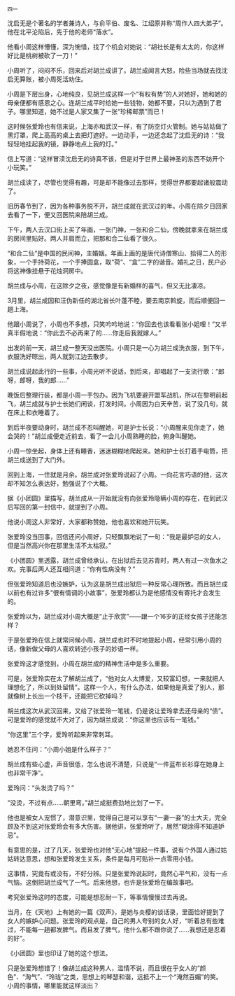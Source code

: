     四一 

   沈启无是个著名的学者兼诗人，与俞平伯、废名、江绍原并称“周作人四大弟子”。他在北平沦陷后，先于他的老师“落水”。

   他看小周这样懵懂，深为惋惜，找了个机会对她说：“胡社长是有太太的，你这样好比是桃树被砍了一刀！”

   小周听了，闷闷不乐，回来后对胡兰成讲了。胡兰成闻言大怒，险些当场就去找沈启无算账，被小周死活劝住。

   小周是下层出身，心地纯良，见胡兰成这样一个“有权有势”的人对她好，她和她的母亲便都有感恩之心。连胡兰成平时给她一些钱物，她都不要，只以为遇到了君子。哪里知道，她不过是人家又集了一张“珍稀邮票”而已！

   这时候张爱玲也有信来说，上海亦和武汉一样，有了防空灯火管制。她与姑姑做了黑灯罩，爬上高高的桌上去把灯遮好。一边动手，一边还念起了沈启无的诗：“我轻轻地挂起我的镜，静静地点上我的灯。”

   信上写道：“这样冒渎沈启无的诗真不该，但是对于世界上最神圣的东西不妨开个小玩笑。”

   胡兰成读了，尽管也觉得有趣，可是却不能像过去那样，觉得世界都要起诸般震动了。

   旧历春节到了，因为各种事务脱不开，胡兰成就在武汉过的年。小周在除夕日回家去看了一下，便又回医院来陪胡兰成。

   下午，两人去汉口街上买了年画，一张门神，一张和合二仙，傍晚就拿来在胡兰成的房间里贴好。两人并肩而立，把那和合二仙看了很久。

   “和合二仙”是中国的民间神，主婚姻。年画上画的是唐代诗僧寒山、拾得二人的形象，一个手持荷花，一个手捧圆盒，取“荷”、“盒”二字的谐音。婚礼之日，民户必将这神像挂悬于花烛洞房中。

   胡兰成与小周，在这除夕之夜，感觉像是有新婚样的喜气，但又无比凄凉。

   3月里，胡兰成因和汪伪新任的湖北省长叶蓬不睦，要去南京斡旋，而后顺便回一趟上海。

   他跟小周说了，小周也不多想，只笑吟吟地说：“你回去也该看看张小姐哩！”又半真半假地说：“你此去不必再来了的……你走后我就嫁人。”

   出发的前一天，胡兰成一整天没出医院。小周只是一心为胡兰成洗衣服，到下午，衣服洗好晾出，两人就到江边去散步。

   胡兰成说起此行的一些事，小周光听不说话，到后来，却唱起了一支流行歌：“郎呀，郎呀，我的郎……”

   晚饭后整理行装，都是小周一手包办。因为飞机要避开盟军战机，所以在黎明前起飞，胡兰成就与护士长她们闲谈，打发时间。小周因为白天辛苦，说了没几句，就在床上和衣睡着了。

   到后半夜要动身时，胡兰成不忍叫醒她，可是护士长说：“小周醒来见你走了，她会哭的！”胡兰成便走近前去，看了一会儿小周熟睡的脸，俯身叫醒她。

   小周一惊坐起，身体上还有睡香，迷迷糊糊地爬起来。她和护士长打着手电筒，把胡兰成送到了大门外。

   回到上海，一住就是月余。胡兰成对张爱玲说起了小周。一向花言巧语的他，这次却不知怎么表达好，勉强说了个大概。

   据《小团圆》里描写，胡兰成从一开始就没有向张爱玲隐瞒小周的存在，在到武汉后写回的第一封信中，就提到了小周。

   他说小周这人非常好，大家都称赞她，他也喜欢和她开玩笑。

   张爱玲没当回事，回信还问小周好，只轻飘飘地说了一句：“我是最妒忌的女人，但是当然高兴你在那里生活不太枯寂。”

   《小团圆》里透露，胡兰成曾经承认，在出狱后去见苏青时，两人有过一次鱼水之欢。完事后两人还互相问道：“你有性病没有？”

   但张爱玲知道后也没嫉妒，认为这是胡兰成出狱后一种反常心理所致。而且胡兰成以前也有过许多“很有情调的小故事”，张爱玲都认为是他感情没有寄托才会发生的。

   张爱玲以为，胡兰成对小周大概是“止于欣赏”——跟一个16岁的正经女孩子还能怎样？

   于是张爱玲在信上就常问候小周，胡兰成也时不时地提起小周，经常引用小周的话，像新做父母的人喜欢转述小孩子的妙语一样。

   张爱玲这才感觉到，小周在胡兰成的精神生活中是多么重要。

   可是，张爱玲实在太了解胡兰成了，“他对女人太博爱，又较富幻想，一来就把人理想化了，所以到处留情”。这样一个人，有什么办法，如果他是真爱了别人，那就像树上长出一个枝干，还能把它砍掉吗？

   胡兰成这次从武汉回来，又给了张爱玲一笔钱，仍是说让爱玲拿去还母亲的“债”。可是爱玲的感觉就不大对了，因为胡兰成说：“你这里也应该有一笔钱。”

   “你这里”三个字，爱玲听起来非常刺耳。

   她忍不住问：“小周小姐是什么样子？”

   胡兰成有些心虚，声音很低，怎么也说不清楚，只说是“一件蓝布长衫穿在她身上也非常干净”。

   爱玲问：“头发烫了吗？”

   “没烫，不过有点……朝里弯。”胡兰成挺费劲地比划了一下。

   他也是被女人宠惯了，潜意识里，觉得自己是可以享有“一妻一妾”的士大夫，完全顾及不到这对张爱玲会有多大伤害。据他讲，张爱玲听了，居然“糊涂得不知道妒忌”。

   有意思的是，过了几天，张爱玲也对他“无心地”提起一件事，说有个外国人通过姑姑转达意思，想和张爱玲发生关系，条件是每月可贴补一点零用小钱。

   这事情，究竟有或没有，不好分辨。只是张爱玲说起时，竟然心平气和，没有一点气恼。这倒把胡兰成气了一气。后来他想，也许是张爱玲在编故事吧。

   考究张爱玲这时的态度，可能是想忍耐一下，等事情慢慢过去再说。

   当月，在《天地》上有她的一篇《双声》，是她与炎樱的谈话录，里面恰好提到了女人的嫉妒心问题。张爱玲的观点是，自己的男人夸别的女人好，“听着总有些难过，不能每一趟都发脾气。而且发了脾气，他什么都不跟你说了……我想还是忍着的好”。

   《小团圆》里也印证了她的这个想法。

   只是张爱玲想错了！像胡兰成这种男人，滥情不说，而且很在乎女人的“颜色”、“淘气”、“玲珑”之类，思想上的琴瑟和谐，远抵不上一个“淹然百媚”的笑。小周的事情，哪里能就这样淡出？

